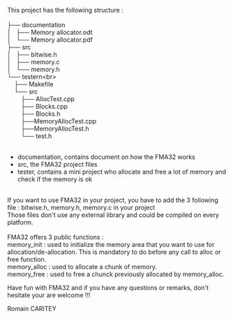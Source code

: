 This project has the following structure :<br>
<br>
├── documentation<br>
│&nbsp;&nbsp; ├── Memory allocator.odt<br>
│&nbsp;&nbsp; └── Memory allocator.pdf<br>
├── src<br>
│&nbsp;&nbsp; ├── bitwise.h<br>
│&nbsp;&nbsp; ├── memory.c<br>
│&nbsp;&nbsp; └── memory.h<br>
└── testern&lt;br&gt;<br>
&nbsp;&nbsp;&nbsp; ├── Makefile<br>
&nbsp;&nbsp;&nbsp; └── src<br>
&nbsp;&nbsp;&nbsp;&nbsp;&nbsp;&nbsp;&nbsp; ├── AllocTest.cpp<br>
&nbsp;&nbsp;&nbsp;&nbsp;&nbsp;&nbsp;&nbsp; ├── Blocks.cpp<br>
&nbsp;&nbsp;&nbsp;&nbsp;&nbsp;&nbsp;&nbsp; ├── Blocks.h<br>
&nbsp;&nbsp;&nbsp;&nbsp;&nbsp;&nbsp;&nbsp; ├──MemoryAllocTest.cpp<br>
&nbsp;&nbsp;&nbsp;&nbsp;&nbsp;&nbsp;&nbsp; ├──MemoryAllocTest.h<br>
&nbsp;&nbsp;&nbsp;&nbsp;&nbsp;&nbsp;&nbsp; └── test.h<br>
<br>
- documentation, contains document on how the FMA32 works<br>
- src, the FMA32 project files<br>
- tester, contains a mini project who allocate and free a lot of memory and check if the memory is ok<br>
<br>
If you want to use FMA32 in your project, you have to add the 3 following file : bitwise.h, memory.h, memory.c in your project<br>
Those files don't use any external library and could be compiled on every platform.<br>
<br>
FMA32 offers 3 public functions :<br>
memory_init : used to initialize the memory area that you want to use for allocation/de-allocation. This is mandatory to do before any call to alloc or free
function.<br>
memory_alloc : used to allocate a chunk of memory.<br>
memory_free  : used to free a chunck previously allocated by memory_alloc.<br>

Have fun with FMA32 and if you have any questions or remarks, don't hesitate your are welcome !!!

Romain CARITEY
